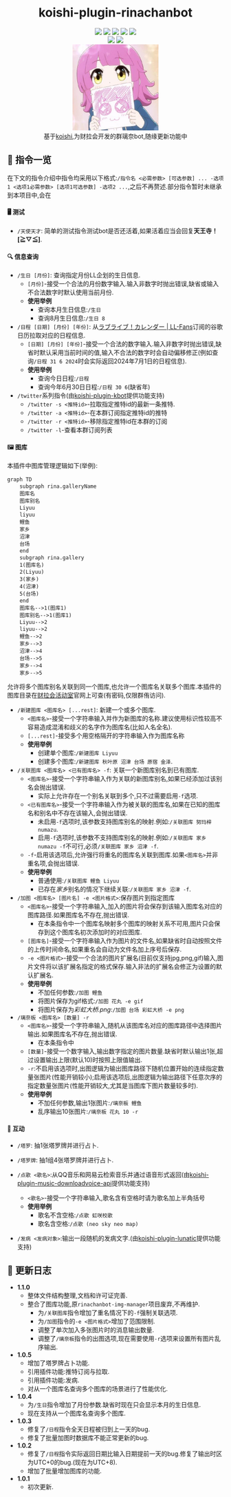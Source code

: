 <div align="center"><h1> koishi-plugin-rinachanbot</h1></div>

<div align="center">
<a href="https://packagephobia.com/result?p=koishi-plugin-rinachanbot"><img src="https://packagephobia.com/badge?p=koishi-plugin-rinachanbot"/></a>
<img src="https://img.shields.io/badge/platform-Koishi-blueviolet"/>
<a href="https://packagephobia.com/result?p=koishi-plugin-rinachanbot"><img src="https://app.fossa.com/api/projects/git%2Bgithub.com%2FKabuda-czh%2Fkoishi-plugin-kbot.svg?type=shield"/></a>
<a href="https://github.com/738NGX/rinachanbot/blob/master/LICENSE"><img src="https://img.shields.io/github/license/738NGX/rinachanbot"/></a>
<img src="https://img.shields.io/badge/NodeJs-18-blue"/>
</div>

<div align="center">
<img src="https://img.shields.io/github/forks/738NGX/rinachanbot?style=social"/>
<img src="https://img.shields.io/github/stars/738NGX/rinachanbot?style=social"/>
</div>

<div align="center">
<img src="./assets/7.jpg" width="200px" />
</div>

<div align="center">
基于<a href="https://github.com/koishijs/koishi">koishi</a>,为财拉会开发的群璃奈bot,随缘更新功能中
</div>

## 📕 指令一览

在下文的指令介绍中指令均采用以下格式:`/指令名 <必需参数> [可选参数] ... -选项1 <选项1必需参数> [选项1可选参数] -选项2 ...`,之后不再赘述.部分指令暂时未继承到本项目中,会在

#### 🖥️ 测试

- `/天使天才`: 简单的测试指令测试bot是否还活着,如果活着应当会回复**天王寺！[≧▽≦]**.

#### 🔍 信息查询

- `/生日 [月份]`: 查询指定月份LL企划的生日信息.
    - `[月份]`-接受一个合法的月份数字输入.输入非数字时抛出错误,缺省或输入不合法数字时默认使用当前月份.
    - **使用举例**
        - 查询本月生日信息:`/生日`
        - 查询8月生日信息:`/生日 8`
- `/日程 [日期] [月份] [年份]`: 从[ラブライブ！カレンダー | LL-Fans](https://ll-fans.jp/articles/calendar)订阅的谷歌日历拉取对应的日程信息.
    - `[日期] [月份] [年份]`-接受一个合法的数字输入.输入非数字时抛出错误,缺省时默认采用当前时间的值,输入不合法的数字时会自动偏移修正(例如查询`/日程 31 6 2024`时会实际返回2024年7月1日的日程信息).
    - **使用举例**
        - 查询今日日程:`/日程`
        - 查询今年6月30日日程:`/日程 30 6`(缺省年)
- `/twitter`系列指令(由[koishi-plugin-kbot](https://github.com/Kabuda-czh/koishi-plugin-kbot)提供功能支持)
    - `/twitter -s <推特id>`-拉取指定推特id的最新一条推特.
    - `/twitter -a <推特id>`-在本群订阅指定推特id的推特
    - `/twitter -r <推特id>`-移除指定推特id在本群的订阅
    - `/twitter -l`-查看本群订阅列表


#### 🖼️ 图库

本插件中图库管理逻辑如下(举例):

```mermaid
graph TD
	subgraph rina.galleryName
	图库名
	图库别名
	Liyuu
	liyuu
	鲤鱼
	家乡
	沼津
	台场
	end
	subgraph rina.gallery
	1(图库名)
	2(Liyuu)
	3(家乡)
	4(沼津)
	5(台场)
	end
	图库名-->1(图库1)
	图库别名-->1(图库1)
	Liyuu-->2
	liyuu-->2
	鲤鱼-->2
	家乡-->3
	沼津-->4
	台场-->5
	家乡-->4
	家乡-->5
```

允许将多个图库别名关联到同一个图库,也允许一个图库名关联多个图库.本插件的图库目录在[财拉会活动室](https://llsif.738ngx.site/)官网上可查(有密码,仅限群侑访问).

- `/新建图库 <图库名> [...rest]`: 新建一个或多个图库.
    - `<图库名>`-接受一个字符串输入并作为新图库的名称.建议使用标识性较高不容易造成混淆和歧义的名字作为图库名(比如人名全名).
    - `[...rest]`-接受多个用空格隔开的字符串输入作为图库名称
    - **使用举例**
        - 创建单个图库:`/新建图库 Liyuu`
        - 创建多个图库:`/新建图库 秋叶原 沼津 台场 原宿 金泽`.
- `/关联图库 <图库名> <已有图库名> -f`: 关联一个新图库别名到已有图库.
    - `<图库名>`-接受一个字符串输入作为关联的新图库别名,如果已经添加过该别名会抛出错误.
        - 实际上允许存在一个别名关联到多个,只不过需要启用`-f`选项.
    - `<已有图库名>`-接受一个字符串输入作为被关联的图库名,如果在已知的图库名和别名中不存在该输入,会抛出错误.
        - 未启用`-f`选项时,该参数支持图库别名的映射.例如:`/关联图库 努玛梓 numazu`.
        - 启用`-f`选项时,该参数不支持图库别名的映射.例如:`/关联图库 家乡 numazu -f`不可行,必须`/关联图库 家乡 沼津 -f`.
    - `-f`-启用该选项后,允许强行将重名的图库名关联到图库.如果`<图库名>`并非重名项,会抛出错误.
    - **使用举例**
        - 普通使用:`/关联图库 鲤鱼 Liyuu`
        - 已存在*家乡*别名的情况下继续关联:`/关联图库 家乡 沼津 -f`.
- `/加图 <图库名> [图片名] -e <图片格式>`:保存图片到指定图库
    - `<图库名>`-接受一个字符串输入,加入的图片将会保存到该输入图库名对应的图库路径.如果图库名不存在,抛出错误.
        - 在本条指令中一个图库名映射多个图库的映射关系不可用,图片只会保存到这个图库名初次添加时的对应图库.
    - `[图库名]`-接受一个字符串输入作为图片的文件名,如果缺省时自动按照文件的上传时间命名,如果重名会自动为文件名加上序号后保存.
    - `-e <图片格式>`-接受一个合法的图片扩展名(目前仅支持jpg,png,gif)输入,图片文件将以该扩展名指定的格式保存.输入非法的扩展名会修正为设置的默认扩展名.
    - **使用举例**
        - 不加任何参数:`/加图 鲤鱼`
        - 将图片保存为gif格式:`/加图 花丸 -e gif`
        - 将图片保存为*彩虹大桥.png*:`/加图 台场 彩虹大桥 -e png`
- `/璃奈板 <图库名> [数量] -r`
    - `<图库名>`-接受一个字符串输入,随机从该图库名对应的图库路径中选择图片输出.如果图库名不存在,抛出错误.
        - 在本条指令中
    - `[数量]`-接受一个数字输入,输出数字指定的图片数量.缺省时默认输出1张,超过设置输出上限(默认10)时按照上限值输出.
    - `-r`:不启用该选项时,出图逻辑为输出图库路径下随机位置开始的连续指定数量张图片(性能开销较小);启用该选项后,出图逻辑为输出路径下任意次序的指定数量张图片(性能开销较大,尤其是当图库下图片数量较多时).
    - **使用举例**
        - 不加任何参数,输出1张图片:`/璃奈板 鲤鱼`
        - 乱序输出10张图片:`/璃奈板 花丸 10 -r`

#### 🎲 互动

- `/塔罗`: 抽1张塔罗牌并进行占卜.
- `/塔罗牌`: 抽1组4张塔罗牌并进行占卜.
- `/点歌 <歌名>`:从QQ音乐和网易云检索音乐并通过语音形式返回(由[koishi-plugin-music-downloadvoice-api](https://github.com/idranme/koishi-plugin-music-downloadvoice-api)提供功能支持)
    - `<歌名>`-接受一个字符串输入,歌名含有空格时请为歌名加上半角括号
    - **使用举例**
        - 歌名不含空格:`/点歌 虹咲校歌`
        - 歌名含空格:`/点歌 (neo sky neo map)`

- `/发病 <发病对象>`:输出一段随机的发病文字.(由[koishi-plugin-lunatic](https://www.npmjs.com/package/koishi-plugin-lunatic/v/1.1.0)提供功能支持)

## 📝 更新日志

- **1.1.0**
    - 整体文件结构整理,文档和许可证完善.
    - 整合了图库功能,原`rinachanbot-img-manager`项目废弃,不再维护.
        - 为`/关联图库`指令增加了重名情况下的`-f`强制关联选项.
        - 为`/加图`指令的`-e <图片格式>`增加了范围限制.
        - 调整了单次加入多张图片时的消息输出数量.
        - 调整了`/璃奈板`指令的出图选项,现在需要使用`-r`选项来设置所有图片乱序输出.
- **1.0.5**
    - 增加了塔罗牌占卜功能.
    - 引用插件功能:推特订阅与拉取.
    - 引用插件功能:发病.
    - 对从一个图库名查询多个图库的场景进行了性能优化.
- **1.0.4**
    - 为`/生日`指令增加了月份参数.缺省时现在只会显示本月的生日信息.
    - 现在支持从一个图库名查询多个图库.
- **1.0.3**
    - 修复了`/日程`指令全天日程被归到上一天的bug.
    - 修复了批量加图时数据库不能正常更新的bug.
- **1.0.2**
    - 修复了`/日程`指令实际返回日期比输入日期提前一天的bug.修复了输出时区为UTC+0的bug.(现在为UTC+8).
    - 增加了批量增加图库的功能.
- **1.0.1**
    - 初次更新.